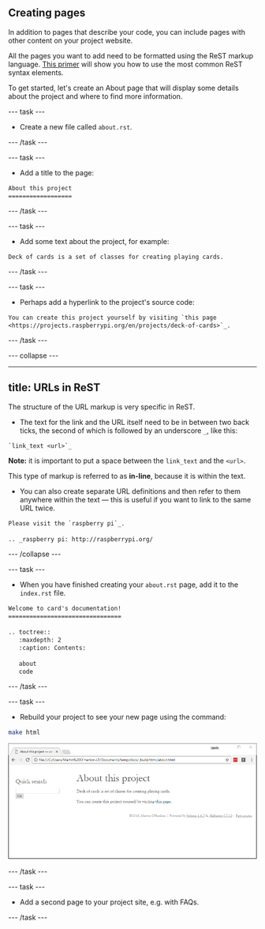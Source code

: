 ## Creating pages

In addition to pages that describe your code, you can include pages with other content on your project website.

All the pages you want to add need to be formatted using the ReST markup language. [This primer](http://www.sphinx-doc.org/en/stable/rest.html) will show you how to use the most common ReST syntax elements.

To get started, let's create an About page that will display some details about the project and where to find more information.

--- task ---

+ Create a new file called `about.rst`.

--- /task ---

--- task ---

+ Add a title to the page:

```
About this project
==================
```

--- /task ---

--- task ---

+ Add some text about the project, for example:

```
Deck of cards is a set of classes for creating playing cards.
```

--- /task ---

--- task ---

+ Perhaps add a hyperlink to the project's source code:

```
You can create this project yourself by visiting `this page <https://projects.raspberrypi.org/en/projects/deck-of-cards>`_.
```

--- /task ---

--- collapse ---

---
title: URLs in ReST
---

The structure of the URL markup is very specific in ReST.

+ The text for the link and the URL itself need to be in between two back ticks, the second of which is followed by an underscore `_`, like this:

```
`link_text <url>`_
```

**Note:** it is important to put a space between the `link_text` and the `<url>`.

This type of markup is referred to as **in-line**, because it is within the text.

+ You can also create separate URL definitions and then refer to them anywhere within the text — this is useful if you want to link to the same URL twice.

```
Please visit the `raspberry pi`_.

.. _raspberry pi: http://raspberrypi.org/
```

--- /collapse ---

--- task ---

+ When you have finished creating your `about.rst` page, add it to the `index.rst` file.

```
Welcome to card's documentation!
================================

.. toctree::
   :maxdepth: 2
   :caption: Contents:

   about
   code
```

--- /task ---

--- task ---

+ Rebuild your project to see your new page using the command:

```bash
make html
```

![project about page](images/project_about_page.PNG)

--- /task ---

--- task ---

+ Add a second page to your project site, e.g. with FAQs.

--- /task ---

